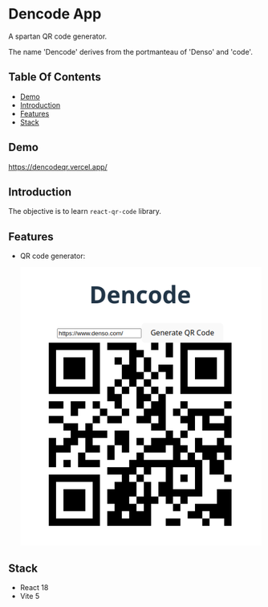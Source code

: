 # Dencode App

A spartan QR code generator.

The name 'Dencode' derives from the portmanteau of 'Denso' and 'code'.

## Table Of Contents

- [Demo](#demo)
- [Introduction](#introduction)
- [Features](#features)
- [Stack](#stack)

## Demo

https://dencodeqr.vercel.app/

## Introduction

The objective is to learn `react-qr-code` library.

## Features

- QR code generator:

  ![Time Machine](public/qr-code-generator.png)

## Stack

- React 18
- Vite 5
